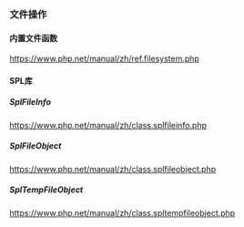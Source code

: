 ### 文件操作

#### 内置文件函数

https://www.php.net/manual/zh/ref.filesystem.php

#### SPL库

##### SplFileInfo

https://www.php.net/manual/zh/class.splfileinfo.php

##### SplFileObject

https://www.php.net/manual/zh/class.splfileobject.php

##### SplTempFileObject

https://www.php.net/manual/zh/class.spltempfileobject.php